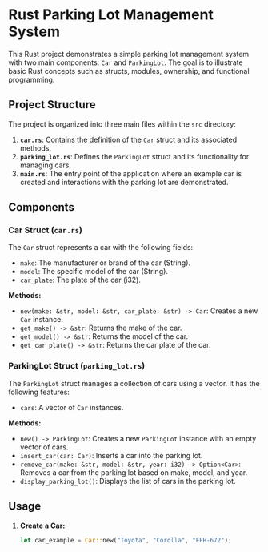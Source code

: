 # Rust Parking Lot Management System

This Rust project demonstrates a simple parking lot management system with two main components: `Car` and `ParkingLot`. The goal is to illustrate basic Rust concepts such as structs, modules, ownership, and functional programming.

## Project Structure

The project is organized into three main files within the `src` directory:

1. **`car.rs`**: Contains the definition of the `Car` struct and its associated methods.
2. **`parking_lot.rs`**: Defines the `ParkingLot` struct and its functionality for managing cars.
3. **`main.rs`**: The entry point of the application where an example car is created and interactions with the parking lot are demonstrated.

## Components

### Car Struct (`car.rs`)

The `Car` struct represents a car with the following fields:

- `make`: The manufacturer or brand of the car (String).
- `model`: The specific model of the car (String).
- `car_plate`: The plate of the car (i32).

**Methods:**

- `new(make: &str, model: &str, car_plate: &str) -> Car`: Creates a new `Car` instance.
- `get_make() -> &str`: Returns the make of the car.
- `get_model() -> &str`: Returns the model of the car.
- `get_car_plate() -> &str`: Returns the car plate of the car.

### ParkingLot Struct (`parking_lot.rs`)

The `ParkingLot` struct manages a collection of cars using a vector. It has the following features:

- `cars`: A vector of `Car` instances.

**Methods:**

- `new() -> ParkingLot`: Creates a new `ParkingLot` instance with an empty vector of cars.
- `insert_car(car: Car)`: Inserts a car into the parking lot.
- `remove_car(make: &str, model: &str, year: i32) -> Option<Car>`: Removes a car from the parking lot based on make, model, and year.
- `display_parking_lot()`: Displays the list of cars in the parking lot.

## Usage

1. **Create a Car:**
   ```rust
   let car_example = Car::new("Toyota", "Corolla", "FFH-672");

